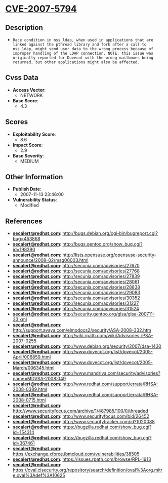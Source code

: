 
# [CVE-2007-5794](http://bugs.debian.org/cgi-bin/bugreport.cgi?bug=453868)

## Description

- `Race condition in nss_ldap, when used in applications that are linked against the pthread library and fork after a call to nss_ldap, might send user data to the wrong process because of improper handling of the LDAP connection. NOTE: this issue was originally reported for Dovecot with the wrong mailboxes being returned, but other applications might also be affected.`

## Cvss Data

- **Access Vector**:
  - NETWORK
- **Base Score**:
  - 4.3

## Scores

- **Exploitability Score**:
  - 8.6
- **Impact Score**:
  - 2.9
- **Base Severity**:
  - MEDIUM

## Other Information

- **Publish Date**:
  - 2007-11-13 23:46:00
- **Vulnerability Status**:
  - Modified

## References

- **secalert@redhat.com**: http://bugs.debian.org/cgi-bin/bugreport.cgi?bug=453868
- **secalert@redhat.com**: http://bugs.gentoo.org/show_bug.cgi?id=198390
- **secalert@redhat.com**: http://lists.opensuse.org/opensuse-security-announce/2008-02/msg00003.html
- **secalert@redhat.com**: http://secunia.com/advisories/27670
- **secalert@redhat.com**: http://secunia.com/advisories/27768
- **secalert@redhat.com**: http://secunia.com/advisories/27839
- **secalert@redhat.com**: http://secunia.com/advisories/28061
- **secalert@redhat.com**: http://secunia.com/advisories/28838
- **secalert@redhat.com**: http://secunia.com/advisories/29083
- **secalert@redhat.com**: http://secunia.com/advisories/30352
- **secalert@redhat.com**: http://secunia.com/advisories/31227
- **secalert@redhat.com**: http://secunia.com/advisories/31524
- **secalert@redhat.com**: http://security.gentoo.org/glsa/glsa-200711-33.xml
- **secalert@redhat.com**: http://support.avaya.com/elmodocs2/security/ASA-2008-332.htm
- **secalert@redhat.com**: http://wiki.rpath.com/wiki/Advisories:rPSA-2007-0255
- **secalert@redhat.com**: http://www.debian.org/security/2007/dsa-1430
- **secalert@redhat.com**: http://www.dovecot.org/list/dovecot/2005-April/006859.html
- **secalert@redhat.com**: http://www.dovecot.org/list/dovecot/2005-March/006345.html
- **secalert@redhat.com**: http://www.mandriva.com/security/advisories?name=MDVSA-2008:049
- **secalert@redhat.com**: http://www.redhat.com/support/errata/RHSA-2008-0389.html
- **secalert@redhat.com**: http://www.redhat.com/support/errata/RHSA-2008-0715.html
- **secalert@redhat.com**: http://www.securityfocus.com/archive/1/487985/100/0/threaded
- **secalert@redhat.com**: http://www.securityfocus.com/bid/26452
- **secalert@redhat.com**: http://www.securitytracker.com/id?1020088
- **secalert@redhat.com**: https://bugzilla.redhat.com/show_bug.cgi?id=154314
- **secalert@redhat.com**: https://bugzilla.redhat.com/show_bug.cgi?id=367461
- **secalert@redhat.com**: https://exchange.xforce.ibmcloud.com/vulnerabilities/38505
- **secalert@redhat.com**: https://issues.rpath.com/browse/RPL-1913
- **secalert@redhat.com**: https://oval.cisecurity.org/repository/search/definition/oval%3Aorg.mitre.oval%3Adef%3A10625
